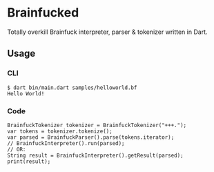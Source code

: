 # Brainfucked
Totally overkill Brainfuck interpreter, parser & tokenizer written in Dart.

## Usage
### CLI
```
$ dart bin/main.dart samples/helloworld.bf
Hello World!
```
### Code
```
BrainfuckTokenizer tokenizer = BrainfuckTokenizer("+++.");
var tokens = tokenizer.tokenize();
var parsed = BrainfuckParser().parse(tokens.iterator);
// BrainfuckInterpreter().run(parsed);
// OR:
String result = BrainfuckInterpreter().getResult(parsed);
print(result);
```
